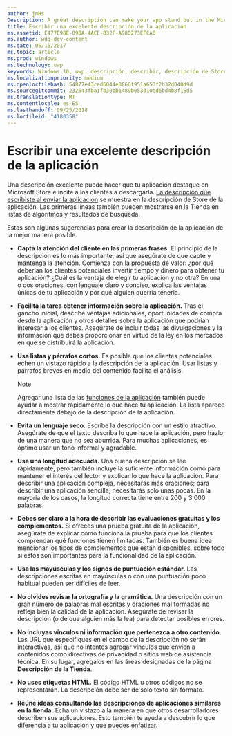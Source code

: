 ```yaml
---
author: jnHs
Description: A great description can make your app stand out in the Microsoft Store and help encourage customers to download it.
title: Escribir una excelente descripción de la aplicación
ms.assetid: E477E98E-090A-4ACE-832F-A98D273EFCA0
ms.author: wdg-dev-content
ms.date: 05/15/2017
ms.topic: article
ms.prod: windows
ms.technology: uwp
keywords: Windows 10, uwp, descripción, describir, descripción de Store, marketing
ms.localizationpriority: medium
ms.openlocfilehash: 54877e43ced6044e0866f951a653f2b32d040d9d
ms.sourcegitcommit: 232543fba1fb30bb1489b053310ed6bd4b8f15d5
ms.translationtype: MT
ms.contentlocale: es-ES
ms.lasthandoff: 09/25/2018
ms.locfileid: "4180358"
---
```

# <a name="write-a-great-app-description"></a>Escribir una excelente descripción de la aplicación


Una descripción excelente puede hacer que tu aplicación destaque en Microsoft Store e incite a los clientes a descargarla. [La descripción que escribiste al enviar la aplicación](create-app-store-listings.md#description) se muestra en la descripción de Store de la aplicación. Las primeras líneas también pueden mostrarse en la Tienda en listas de algoritmos y resultados de búsqueda.


Estas son algunas sugerencias para crear la descripción de la aplicación de la mejor manera posible.

-   **Capta la atención del cliente en las primeras frases.** El principio de la descripción es lo más importante, así que asegúrate de que capte y mantenga la atención. Comienza con la propuesta de valor: ¿por qué deberían los clientes potenciales invertir tiempo y dinero para obtener tu aplicación? ¿Cuál es la ventaja de elegir tu aplicación y no otra? En una o dos oraciones, con lenguaje claro y conciso, explica las ventajas únicas de tu aplicación y por qué alguien querría tenerla.
-   **Facilita la tarea obtener información sobre la aplicación.** Tras el gancho inicial, describe ventajas adicionales, oportunidades de compra desde la aplicación y otros detalles sobre la aplicación que podrían interesar a los clientes. Asegúrate de incluir todas las divulgaciones y la información que debes proporcionar en virtud de la ley en los mercados en que se distribuirá la aplicación.
-   **Usa listas y párrafos cortos.** Es posible que los clientes potenciales echen un vistazo rápido a la descripción de la aplicación. Usar listas y párrafos breves en medio del contenido facilita el análisis.

    > [!NOTE]
    > Agregar una lista de las [funciones de la aplicación](create-app-store-listings.md#app-features) también puede ayudar a mostrar rápidamente lo que hace tu aplicación. La lista aparece directamente debajo de la descripción de la aplicación.

-   **Evita un lenguaje seco.** Escribe la descripción con un estilo atractivo. Asegúrate de que el texto describa lo que hace la aplicación, pero hazlo de una manera que no sea aburrida. Para muchas aplicaciones, es óptimo usar un tono informal y agradable.
-   **Usa una longitud adecuada.** Una buena descripción se lee rápidamente, pero también incluye la suficiente información como para mantener el interés del lector y explicar lo que hace la aplicación. Para describir una aplicación compleja, necesitarás más oraciones; para describir una aplicación sencilla, necesitarás solo unas pocas. En la mayoría de los casos, la longitud correcta tiene entre 200 y 3 000 palabras.
-   **Debes ser claro a la hora de describir las evaluaciones gratuitas y los complementos.** Si ofreces una prueba gratuita de la aplicación, asegúrate de explicar cómo funciona la prueba para que los clientes comprendan qué funciones tienen limitadas. También es buena idea mencionar los tipos de complementos que están disponibles, sobre todo si estos son importantes para la funcionalidad de la aplicación.
-   **Usa las mayúsculas y los signos de puntuación estándar.** Las descripciones escritas en mayúsculas o con una puntuación poco habitual pueden ser difíciles de leer.
-   **No olvides revisar la ortografía y la gramática.** Una descripción con un gran número de palabras mal escritas y oraciones mal formadas no refleja bien la calidad de la aplicación. Asegúrate de revisar la descripción (o de que alguien más la lea) para detectar posibles errores.
-   **No incluyas vínculos ni información que pertenezca a otro contenido.** Las URL que especifiques en el campo de la descripción no serán interactivas, así que no intentes agregar vínculos que envíen a contenidos como directivas de privacidad o sitios web de asistencia técnica. En su lugar, agrégalos en las áreas designadas de la página **Descripción de la Tienda**.
-   **No uses etiquetas HTML.** El código HTML u otros códigos no se representarán. La descripción debe ser de solo texto sin formato.
-   **Reúne ideas consultando las descripciones de aplicaciones similares en la tienda.** Echa un vistazo a la manera en que otros desarrolladores describen sus aplicaciones. Esto también te ayuda a descubrir lo que diferencia a tu aplicación y que puedes enfatizar.

 

 




